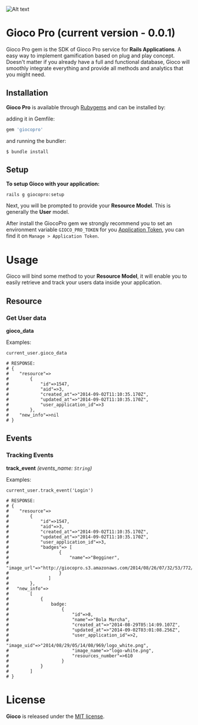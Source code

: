![Alt text](http://joaomdmoura.github.io/gioco/assets/images/logo.png "A gamification gem for Ruby on Rails applications")

# Gioco Pro (current version - 0.0.1)
Gioco Pro gem is the SDK of Gioco Pro service for **Rails Applications**.
A easy way to implement gamification based on plug and play concept. Doesn't matter if you already have a full and functional database, Gioco will smoothly integrate everything and provide all methods and analytics that you might need.

## Installation

**Gioco Pro** is available through [Rubygems](http://rubygems.org/gems/giocopro) and can be installed by:

adding it in Gemfile:

```ruby
gem 'giocopro'
```

and running the bundler:

    $ bundle install

## Setup

**To setup Gioco with your application:**

    rails g giocopro:setup

Next, you will be prompted to provide your **Resource Model**. This is generally the **User** model.

After install the GiocoPro gem we strongly recommend you to set an environment variable ```GIOCO_PRO_TOKEN``` for you [Application Token](http://app.gioco.pro), you can find it on ```Manage > Application Token```.

# Usage

Gioco will bind some method to your **Resource Model**, it will enable you to easily retrieve and track your users data inside your application.

## Resource

### Get User data
**gioco_data**

Examples:

    current_user.gioco_data

    # RESPONSE:
    # {
    #    "resource"=>
    #        {
    #            "id"=>1547, 
    #            "aid"=>3, 
    #            "created_at"=>"2014-09-02T11:10:35.170Z", 
    #            "updated_at"=>"2014-09-02T11:10:35.170Z", 
    #            "user_application_id"=>3
    #        }, 
    #    "new_info"=>nil
    # }


## Events

### Tracking Events
**track_event** *(events_name: ```String```)*

Examples:

    current_user.track_event('Login')

    # RESPONSE:
    # {
    #    "resource"=>
    #        {
    #            "id"=>1547, 
    #            "aid"=>3, 
    #            "created_at"=>"2014-09-02T11:10:35.170Z", 
    #            "updated_at"=>"2014-09-02T11:10:35.170Z", 
    #            "user_application_id"=>3,
    #            "badges"=> [
    #                   {
    #                       "name"=>"Begginer",
    #                       "image_url"=>"http://giocopro.s3.amazonaws.com/2014/08/26/07/32/53/772/begginer_badge_image.jpg"
    #                   }
    #               ]
    #        }, 
    #   "new_info"=> 
    #        [
    #            {
    #                badge: 
    #                    {
    #                        "id"=>8,
    #                        "name"=>"Bola Murcha",
    #                        "created_at"=>"2014-08-29T05:14:09.107Z",
    #                        "updated_at"=>"2014-09-02T03:01:08.256Z",
    #                        "user_application_id"=>2,
    #                        "image_uid"=>"2014/08/29/05/14/08/969/logo_white.png",
    #                        "image_name"=>"logo-white.png",
    #                        "resources_number"=>610   
    #                    }
    #            }
    #        ]
    # }

# License

**Gioco** is released under the [MIT license](www.opensource.org/licenses/MIT).
